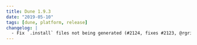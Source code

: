 ```yaml
---
title: Dune 1.9.3
date: "2019-05-10"
tags: [dune, platform, release]
changelog: |
  - Fix `.install` files not being generated (#2124, fixes #2123, @rgrinberg)
---
```

